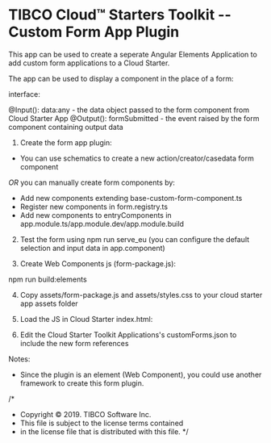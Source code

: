 # TIBCO Cloud™ Starters Toolkit -- Custom Form App Plugin

This app can be used to create a seperate Angular Elements Application to add custom form applications to a Cloud Starter.

The app can be used to display a component in the place of a form:

interface:

@Input(): data:any - the data object passed to the form component from Cloud Starter App
@Output(): formSubmitted - the event raised by the form component containing output data

1) Create the form app plugin:

- You can use schematics to create a new action/creator/casedata form component

*OR* you can manually create form components by:

- Add new components extending base-custom-form-component.ts
- Register new components in form.registry.ts
- Add new components to entryComponents in app.module.ts/app.module.dev/app.module.build

2) Test the form using npm run serve_eu 
   (you can configure the default selection and input data in app.component)

3) Create Web Components js (form-package.js):

  npm run build:elements

4) Copy assets/form-package.js and assets/styles.css to your cloud starter app assets folder

5) Load the JS in Cloud Starter index.html:

<script src="assets/form-package.js"></script>

6) Edit the Cloud Starter Toolkit Applications's customForms.json to include the new form references

Notes: 

- Since the plugin is an element (Web Component), you could use another framework to create this form plugin.

/*
* Copyright © 2019. TIBCO Software Inc.
* This file is subject to the license terms contained
* in the license file that is distributed with this file.
 */


